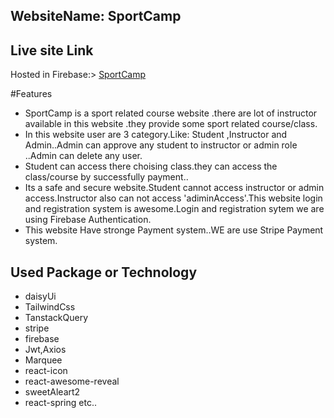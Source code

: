 
## WebsiteName: SportCamp

 
## Live site Link

Hosted in Firebase:>  [SportCamp]([https://precious-chebakia-02bc2d.netlify.app/])

#Features


* SportCamp is a sport related course website .there are lot of instructor available in this website .they provide some sport related course/class.
* In this website user are 3 category.Like: Student ,Instructor and Admin..Admin can approve any student to instructor or admin role ..Admin can delete any user.
* Student can access there choising class.they can access the class/course by successfully payment..
* Its a safe and secure website.Student cannot access instructor or admin access.Instructor also can not access 'adiminAccess'.This website login and registration system is awesome.Login and registration sytem we are using Firebase Authentication.
* This website Have stronge Payment system..WE are use Stripe Payment system.
## Used Package or Technology
- daisyUi
- TailwindCss
- TanstackQuery
- stripe
- firebase
- Jwt,Axios
- Marquee
- react-icon
- react-awesome-reveal
- sweetAleart2
- react-spring etc..


